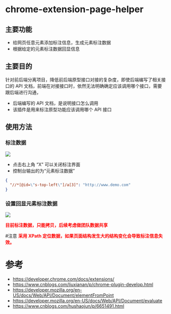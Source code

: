 # chrome-extension-page-helper
## 主要功能
* 给网页任意元素添加标注信息，生成元素标注数据
* 根据给定的元素标注数据回显信息

## 主要目的
针对前后端分离项目，降低前后端原型接口对接的复杂度，即使后端编写了相关接口的 API 文档，前端在对接接口时，依然无法明确确定应该调用哪个接口，需要跟后端进行沟通， 

* 后端编写的 API 文档，是说明接口怎么调用
* 该插件是用来标注原型功能应该调用哪个 API 接口

 
## 使用方法
### 标注数据
![](./标注元素.gif)
* 点击右上角 “X” 可以关闭标注界面
* 控制台输出的为“元素标注数据”
```json
{
  "//*[@id=\"s-top-left\"]/a[3]": "http://www.demo.com"
}
```
### 设置回显元素标注数据
![](./标注回显.gif)


<span style="font-weight: bold; color: red">目前标注数据，只能拷贝，后续考虑做团队数据共享</span>



#注意
<span style="font-weight: bold; color: red">采用 XPath 定位数据，如果页面结构发生大的结构变化会导致标注信息失效。</span>

# 参考
* https://developer.chrome.com/docs/extensions/
* https://www.cnblogs.com/liuxianan/p/chrome-plugin-develop.html
* https://developer.mozilla.org/en-US/docs/Web/API/Document/elementFromPoint
* https://developer.mozilla.org/en-US/docs/Web/API/Document/evaluate
* https://www.cnblogs.com/hushaojun/p/6651491.html
